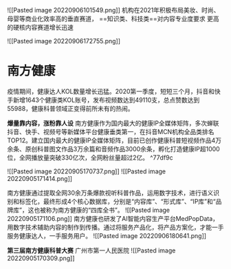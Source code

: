 
![[Pasted image 20220906101549.png]]
机构在2021年积极布局美妆、时尚、 母婴等商业化效率高的垂直赛道， ==知识类、科技类==对内容专业度要求 更高的硬核内容赛道增长迅速

![[Pasted image 20220906172755.png]]

# 南方健康

疫情期间，健康达人KOL数量增长迅猛。2020第一季度，短短三个月，抖音和快手新增1643个健康类KOL账号，发布视频数达到49110支，总点赞数达到55988，健康科普领域正变得前所未有的热闹。

**爆量靠内容，涨粉靠人设**
南方健康作为国内最大的健康IP全媒体矩阵，多次蝉联抖音、快手、视频号等新媒体平台健康垂类第一，在抖音MCN机构全品类排名TOP12。建立国内最大的健康IP全媒体矩阵，目前已创作健康科普短视频作品4万余条、原创科普图文作品3万余篇和音频作品3000余条，孵化打造健康IP超1000位，全网播放量突破330亿次，全网粉丝量超过2亿。 ^77df9c

![[Pasted image 20220905170737.png]]
![[Pasted image 20220905171414.png]]

南方健康通过提取全网30余万条爆款视听科普作品，运用数字技术，进行语义识别和标签化，最终形成4个核心数据库，分别是“内容库”、“形式库”、“IP库”和“品牌库”，这也被称为南方健康的“四库全书”。
![[Pasted image 20220905171106.png]]
南方健康也研发了AI智能内容生产平台MedPopData，用数字技术辅助内容的制作到传播。通过将服务产品化，将产品方案化，才能一手服务健康达人，一手服务用户。
![[Pasted image 20220906180641.png]]


**第三届南方健康科普大赛**
广州市第一人民医院
![[Pasted image 20220905170309.png]]

# 